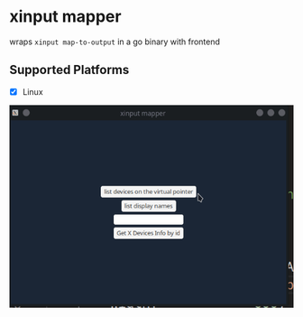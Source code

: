 # xinput mapper

wraps  `xinput map-to-output` in a go binary with frontend

## Supported Platforms

- [x] Linux




![](xinput-mapper.gif)